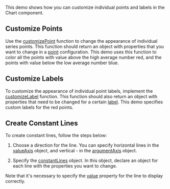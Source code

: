 This demo shows how you can customize individual points and labels in the Chart component.

## Customize Points

Use the [customizePoint](/Documentation/ApiReference/UI_Components/dxChart/Configuration/#customizePoint) function to change the appearance of individual series points. This function should return an object with properties that you want to change in a [point](/Documentation/ApiReference/UI_Components/dxChart/Configuration/series/point/) configuration. This demo uses this function to color all the points with value above the high average number red, and the points with value below the low average number blue.

## Customize Labels

To customize the appearance of individual point labels, implement the [customizeLabel](/Documentation/ApiReference/UI_Components/dxChart/Configuration/#customizeLabel) function. This function should also return an object with properties that need to be changed for a certain [label](/Documentation/ApiReference/UI_Components/dxChart/Configuration/series/label/). This demo specifies custom labels for the red points.

## Create Constant Lines

To create constant lines, follow the steps below:

1. Choose a direction for the line. You can specify horizontal lines in the [valueAxis](/Documentation/ApiReference/UI_Components/dxChart/Configuration/valueAxis/) object, and vertical - in the [argumentAxis](/Documentation/ApiReference/UI_Components/dxChart/Configuration/argumentAxis/) object.

2. Specify the [constantLines](/Documentation/ApiReference/UI_Components/dxChart/Configuration/valueAxis/constantLines/) object. In this object, declare an object for each line with the properties you want to change.

Note that it's necessary to specify the [value](/Documentation/ApiReference/UI_Components/dxChart/Configuration/valueAxis/constantLines/#value) property for the line to display correctly.


